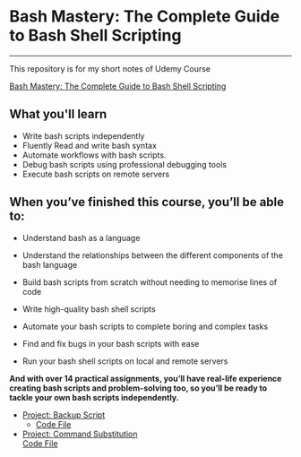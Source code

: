 # Bash Mastery: The Complete Guide to Bash Shell Scripting
-----

This repository is for my short notes of Udemy Course 

[Bash Mastery: The Complete Guide to Bash Shell Scripting](https://www.udemy.com/course/bash-mastery/)

## What you'll learn

- Write bash scripts independently
- Fluently Read and write bash syntax
- Automate workflows with bash scripts.
- Debug bash scripts using professional debugging tools
- Execute bash scripts on remote servers

## When you’ve finished this course, you’ll be able to:

- Understand bash as a language

- Understand the relationships between the different components of the bash language

- Build bash scripts from scratch without needing to memorise lines of code

- Write high-quality bash shell scripts

- Automate your bash scripts to complete boring and complex tasks

- Find and fix bugs in your bash scripts with ease

- Run your bash shell scripts on local and remote servers


**And with over 14 practical assignments, you’ll have real-life experience creating bash scripts and problem-solving too, so you’ll be ready to tackle your own bash scripts independently.**

- [Project: Backup Script](./section-01-How-To-Build-a-Bash-Script/Project.md) 
  - [Code File](./section-01-How-To-Build-a-Bash-Script/scripts/backup_script-Project)
- [Project: Command Substitution](./section-02-Variables-and-Shell-Expansions/Project-Command_substitution.md) \
    [Code File](./section-02-Variables-and-Shell-Expansions/scripts/substitution_script)